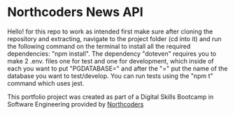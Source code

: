 # Northcoders News API

Hello! for this repo to work as intended first make sure after cloning the repository and extracting, navigate to the project folder (cd into it) and run the following command on the terminal to install all the required dependencies: "npm install".
The dependency "doteven" requires you to make 2 .env. files one for test and one for development, which inside of each you want to put "PGDATABASE=" and after the "=" put the name of the database you want to test/develop.
You can run tests using the "npm t" command which uses jest.

This portfolio project was created as part of a Digital Skills Bootcamp in Software Engineering provided by [Northcoders](https://northcoders.com/)
